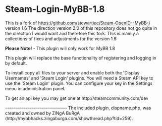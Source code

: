 Steam-Login-MyBB-1.8
===================
This is a fork of https://github.com/stewartiee/Steam-OpenID--MyBB-/ version 1.6
The direction version 2.0 of this repository does not go quite in the direction I would want and therefore this fork.
This is mainly a collections of fixes and adjustments for the version 1.6

**Please Note!** - This plugin will only work for MyBB 1.8

This plugin will replace the base functionality of registering and logging in by default.

To install copy all files to your server and enable both the 'Display Usernames' and 'Steam Login' plugins.
You will need a Steam API key to use the 'Steam Login' plugin. You can configure your key in the Settings menu in administration panel.


<p>To get an api key you may get one at http://steamcommunity.com/dev</p>
-------------------------------
The included plugin, dispname.php, was created and owned by ZiNgA BuRgA (http://mybbhacks.zingaburga.com/showthread.php?tid=259).
